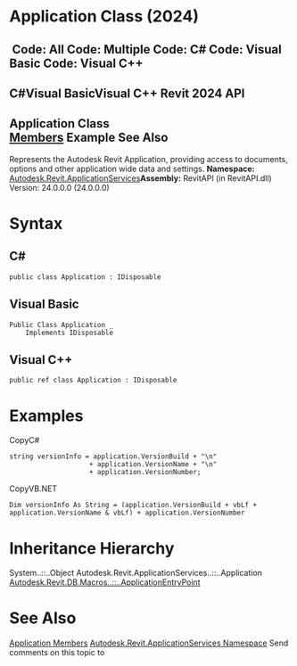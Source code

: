 # Application Class (2024)

﻿
 Code: All Code: Multiple Code: C# Code: Visual Basic Code: Visual C++   
---  
C#Visual BasicVisual C++
Revit 2024 API  
---  
Application Class  
[Members](e34107f5-ef2d-ab52-1d17-98a235ca7e10.md "Application Members") Example See Also  
---  
Represents the Autodesk Revit Application, providing access to documents, options and other application wide data and settings. 
**Namespace:** [Autodesk.Revit.ApplicationServices](91957e18-2935-006c-83ab-3b5b9dbb5928.md "Autodesk.Revit.ApplicationServices Namespace")**Assembly:** RevitAPI (in RevitAPI.dll) Version: 24.0.0.0 (24.0.0.0)
# Syntax
C#  
---  
```text
public class Application : IDisposable
```
  
Visual Basic  
---  
```text
Public Class Application _
	Implements IDisposable
```
  
Visual C++  
---  
```text
public ref class Application : IDisposable
```
  
# Examples
CopyC#
```text
string versionInfo = application.VersionBuild + "\n"
                    + application.VersionName + "\n"
                    + application.VersionNumber;
```

CopyVB.NET
```text
Dim versionInfo As String = (application.VersionBuild + vbLf + application.VersionName & vbLf) + application.VersionNumber
```

# Inheritance Hierarchy
System..::..Object Autodesk.Revit.ApplicationServices..::..Application [Autodesk.Revit.DB.Macros..::..ApplicationEntryPoint](f18a0fa9-29ba-111e-e1e9-2124ec3c4d2b.md "ApplicationEntryPoint Class")
# See Also
[Application Members](e34107f5-ef2d-ab52-1d17-98a235ca7e10.md "Application Members")
[Autodesk.Revit.ApplicationServices Namespace](91957e18-2935-006c-83ab-3b5b9dbb5928.md "Autodesk.Revit.ApplicationServices Namespace")
Send comments on this topic to 